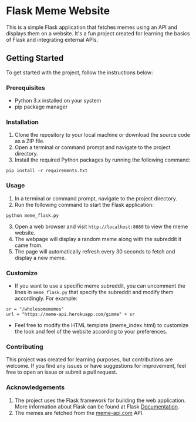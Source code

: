 # Flask Meme Website

This is a simple Flask application that fetches memes using an API and displays them on a website. It's a fun project created for learning the basics of Flask and integrating external APIs.

## Getting Started

To get started with the project, follow the instructions below:

### Prerequisites

- Python 3.x installed on your system
- pip package manager

### Installation

1. Clone the repository to your local machine or download the source code as a ZIP file.
2. Open a terminal or command prompt and navigate to the project directory.
3. Install the required Python packages by running the following command:
```
pip install -r requirements.txt
```


### Usage

1. In a terminal or command prompt, navigate to the project directory.
2. Run the following command to start the Flask application:
```
python meme_flask.py
```
3. Open a web browser and visit `http://localhost:8080` to view the meme website.
4. The webpage will display a random meme along with the subreddit it came from.
5. The page will automatically refresh every 30 seconds to fetch and display a new meme.

### Customize

- If you want to use a specific meme subreddit, you can uncomment the lines in `meme_flask.py` that specify the subreddit and modify them accordingly. For example:
```
sr = "/wholesomememes"
url = "https://meme-api.herokuapp.com/gimme" + sr
```
- Feel free to modify the HTML template (meme_index.html) to customize the look and feel of the website according to your preferences.

### Contributing

This project was created for learning purposes, but contributions are welcome. If you find any issues or have suggestions for improvement, feel free to open an issue or submit a pull request.

### Acknowledgements

1. The project uses the Flask framework for building the web application. More information about Flask can be found at Flask [Documentation](https://flask.palletsprojects.com).
2. The memes are fetched from the [meme-api.com](https://meme-api.com) API.